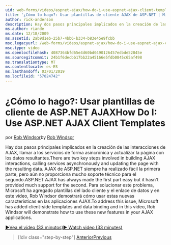 ```yaml
---
uid: web-forms/videos/aspnet-ajax/how-do-i-use-aspnet-ajax-client-templates
title: '¿Cómo lo hago?: Usar plantillas de cliente AJAX de ASP.NET | Microsoft Docs'
author: rick-anderson
description: Hay dos pasos principales implicados en la creación de las interacciones de AJAX, llamar a los servicios de forma asincrónica y actualizar la página con los datos resultantes. H de AJAX de ASP.NET...
ms.author: riande
ms.date: 12/18/2009
ms.assetid: 2ab9d1eb-25b7-4bb6-b334-b83e45e9fcbb
msc.legacyurl: /web-forms/videos/aspnet-ajax/how-do-i-use-aspnet-ajax-client-templates
msc.type: video
ms.openlocfilehash: 4087364bfd65e4d60bd0490126457edbde52845e
ms.sourcegitcommit: 24b1f6decbb17bb22a45166e5fdb0845c65af498
ms.translationtype: MT
ms.contentlocale: es-ES
ms.lasthandoff: 03/01/2019
ms.locfileid: "57024742"
---
```

<a name="how-do-i-use-aspnet-ajax-client-templates"></a><span data-ttu-id="a047f-104">¿Cómo lo hago?: Usar plantillas de cliente de ASP.NET AJAX</span><span class="sxs-lookup"><span data-stu-id="a047f-104">How Do I: Use ASP.NET AJAX Client Templates</span></span>
====================
<span data-ttu-id="a047f-105">por [Rob Windsor](https://twitter.com/robwindsor)</span><span class="sxs-lookup"><span data-stu-id="a047f-105">by [Rob Windsor](https://twitter.com/robwindsor)</span></span>

<span data-ttu-id="a047f-106">Hay dos pasos principales implicados en la creación de las interacciones de AJAX, llamar a los servicios de forma asincrónica y actualizar la página con los datos resultantes.</span><span class="sxs-lookup"><span data-stu-id="a047f-106">There are two key steps involved in building AJAX interactions, calling services asynchronously and updating the page with the resulting data.</span></span> <span data-ttu-id="a047f-107">AJAX de ASP.NET siempre ha realizado fácil la primera parte, pero aún no proporciona mucho soporte técnico para el segundo.</span><span class="sxs-lookup"><span data-stu-id="a047f-107">ASP.NET AJAX has always made the first part easy but it hasn't provided much support for the second.</span></span> <span data-ttu-id="a047f-108">Para solucionar este problema, Microsoft ha agregado plantillas del lado cliente y el enlace de datos y en este vídeo, Rob Windsor demostrará cómo usar estas nuevas características en las aplicaciones AJAX.</span><span class="sxs-lookup"><span data-stu-id="a047f-108">To address this issue, Microsoft has added client-side templates and data binding and in this video, Rob Windsor will demonstrate how to use these new features in your AJAX applications.</span></span>

[<span data-ttu-id="a047f-109">&#9654;Vea el vídeo (33 minutos)</span><span class="sxs-lookup"><span data-stu-id="a047f-109">&#9654; Watch video (33 minutes)</span></span>](https://channel9.msdn.com/Blogs/ASP-NET-Site-Videos/how-do-i-use-aspnet-ajax-client-templates)

> [!div class="step-by-step"]
> [<span data-ttu-id="a047f-110">Anterior</span><span class="sxs-lookup"><span data-stu-id="a047f-110">Previous</span></span>](how-do-i-customize-error-handling-for-the-aspnet-ajax-updatepanel.md)
